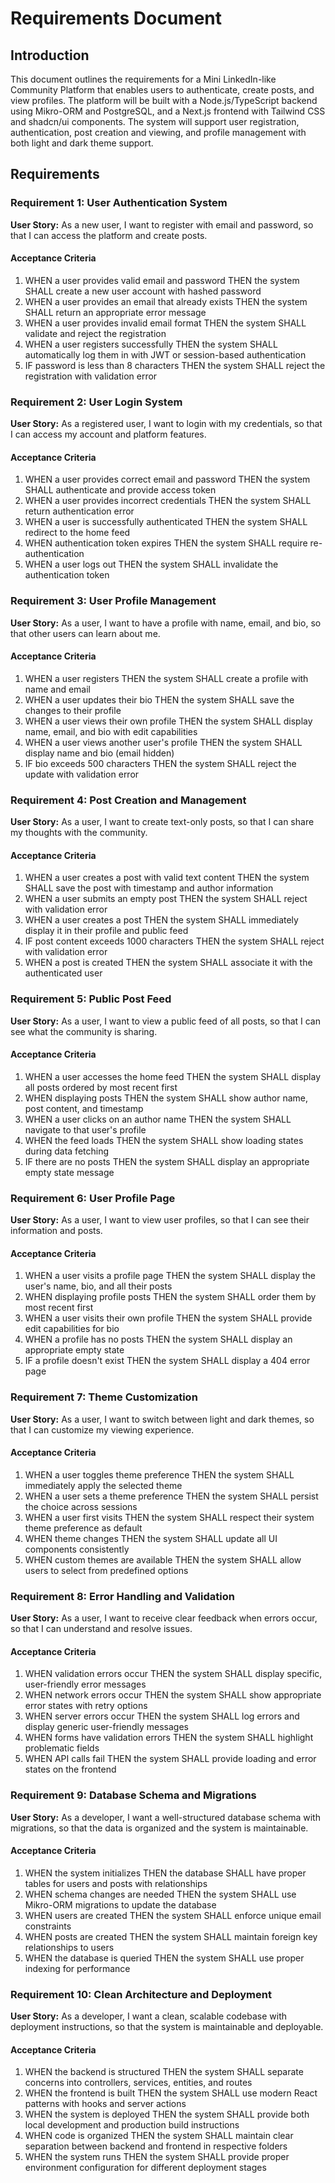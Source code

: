 # Requirements Document

## Introduction

This document outlines the requirements for a Mini LinkedIn-like Community Platform that enables users to authenticate, create posts, and view profiles. The platform will be built with a Node.js/TypeScript backend using Mikro-ORM and PostgreSQL, and a Next.js frontend with Tailwind CSS and shadcn/ui components. The system will support user registration, authentication, post creation and viewing, and profile management with both light and dark theme support.

## Requirements

### Requirement 1: User Authentication System

**User Story:** As a new user, I want to register with email and password, so that I can access the platform and create posts.

#### Acceptance Criteria

1. WHEN a user provides valid email and password THEN the system SHALL create a new user account with hashed password
2. WHEN a user provides an email that already exists THEN the system SHALL return an appropriate error message
3. WHEN a user provides invalid email format THEN the system SHALL validate and reject the registration
4. WHEN a user registers successfully THEN the system SHALL automatically log them in with JWT or session-based authentication
5. IF password is less than 8 characters THEN the system SHALL reject the registration with validation error

### Requirement 2: User Login System

**User Story:** As a registered user, I want to login with my credentials, so that I can access my account and platform features.

#### Acceptance Criteria

1. WHEN a user provides correct email and password THEN the system SHALL authenticate and provide access token
2. WHEN a user provides incorrect credentials THEN the system SHALL return authentication error
3. WHEN a user is successfully authenticated THEN the system SHALL redirect to the home feed
4. WHEN authentication token expires THEN the system SHALL require re-authentication
5. WHEN a user logs out THEN the system SHALL invalidate the authentication token

### Requirement 3: User Profile Management

**User Story:** As a user, I want to have a profile with name, email, and bio, so that other users can learn about me.

#### Acceptance Criteria

1. WHEN a user registers THEN the system SHALL create a profile with name and email
2. WHEN a user updates their bio THEN the system SHALL save the changes to their profile
3. WHEN a user views their own profile THEN the system SHALL display name, email, and bio with edit capabilities
4. WHEN a user views another user's profile THEN the system SHALL display name and bio (email hidden)
5. IF bio exceeds 500 characters THEN the system SHALL reject the update with validation error

### Requirement 4: Post Creation and Management

**User Story:** As a user, I want to create text-only posts, so that I can share my thoughts with the community.

#### Acceptance Criteria

1. WHEN a user creates a post with valid text content THEN the system SHALL save the post with timestamp and author information
2. WHEN a user submits an empty post THEN the system SHALL reject with validation error
3. WHEN a user creates a post THEN the system SHALL immediately display it in their profile and public feed
4. IF post content exceeds 1000 characters THEN the system SHALL reject with validation error
5. WHEN a post is created THEN the system SHALL associate it with the authenticated user

### Requirement 5: Public Post Feed

**User Story:** As a user, I want to view a public feed of all posts, so that I can see what the community is sharing.

#### Acceptance Criteria

1. WHEN a user accesses the home feed THEN the system SHALL display all posts ordered by most recent first
2. WHEN displaying posts THEN the system SHALL show author name, post content, and timestamp
3. WHEN a user clicks on an author name THEN the system SHALL navigate to that user's profile
4. WHEN the feed loads THEN the system SHALL show loading states during data fetching
5. IF there are no posts THEN the system SHALL display an appropriate empty state message

### Requirement 6: User Profile Page

**User Story:** As a user, I want to view user profiles, so that I can see their information and posts.

#### Acceptance Criteria

1. WHEN a user visits a profile page THEN the system SHALL display the user's name, bio, and all their posts
2. WHEN displaying profile posts THEN the system SHALL order them by most recent first
3. WHEN a user visits their own profile THEN the system SHALL provide edit capabilities for bio
4. WHEN a profile has no posts THEN the system SHALL display an appropriate empty state
5. IF a profile doesn't exist THEN the system SHALL display a 404 error page

### Requirement 7: Theme Customization

**User Story:** As a user, I want to switch between light and dark themes, so that I can customize my viewing experience.

#### Acceptance Criteria

1. WHEN a user toggles theme preference THEN the system SHALL immediately apply the selected theme
2. WHEN a user sets a theme preference THEN the system SHALL persist the choice across sessions
3. WHEN a user first visits THEN the system SHALL respect their system theme preference as default
4. WHEN theme changes THEN the system SHALL update all UI components consistently
5. WHEN custom themes are available THEN the system SHALL allow users to select from predefined options

### Requirement 8: Error Handling and Validation

**User Story:** As a user, I want to receive clear feedback when errors occur, so that I can understand and resolve issues.

#### Acceptance Criteria

1. WHEN validation errors occur THEN the system SHALL display specific, user-friendly error messages
2. WHEN network errors occur THEN the system SHALL show appropriate error states with retry options
3. WHEN server errors occur THEN the system SHALL log errors and display generic user-friendly messages
4. WHEN forms have validation errors THEN the system SHALL highlight problematic fields
5. WHEN API calls fail THEN the system SHALL provide loading and error states on the frontend

### Requirement 9: Database Schema and Migrations

**User Story:** As a developer, I want a well-structured database schema with migrations, so that the data is organized and the system is maintainable.

#### Acceptance Criteria

1. WHEN the system initializes THEN the database SHALL have proper tables for users and posts with relationships
2. WHEN schema changes are needed THEN the system SHALL use Mikro-ORM migrations to update the database
3. WHEN users are created THEN the system SHALL enforce unique email constraints
4. WHEN posts are created THEN the system SHALL maintain foreign key relationships to users
5. WHEN the database is queried THEN the system SHALL use proper indexing for performance

### Requirement 10: Clean Architecture and Deployment

**User Story:** As a developer, I want a clean, scalable codebase with deployment instructions, so that the system is maintainable and deployable.

#### Acceptance Criteria

1. WHEN the backend is structured THEN the system SHALL separate concerns into controllers, services, entities, and routes
2. WHEN the frontend is built THEN the system SHALL use modern React patterns with hooks and server actions
3. WHEN the system is deployed THEN the system SHALL provide both local development and production build instructions
4. WHEN code is organized THEN the system SHALL maintain clear separation between backend and frontend in respective folders
5. WHEN the system runs THEN the system SHALL provide proper environment configuration for different deployment stages